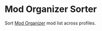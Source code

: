 # Mod Organizer Sorter
Sort [Mod Organizer](https://www.nexusmods.com/skyrim/mods/1334) mod list across profiles.
